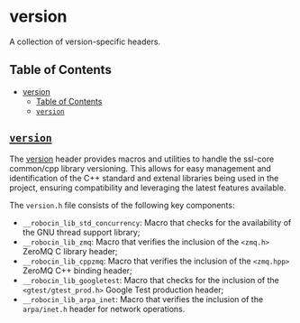 # version

A collection of version-specific headers.

## Table of Contents

- [version](#version)
  - [Table of Contents](#table-of-contents)
  - [`version`](#version-1)

## [`version`](version.h)

The [version](version.h) header provides macros and utilities to handle the ssl-core common/cpp library versioning. This allows for easy management and identification of the C++ standard and extenal libraries being used in the project, ensuring compatibility and leveraging the latest features available.

The `version.h` file consists of the following key components:
- `__robocin_lib_std_concurrency`: Macro that checks for the availability of the GNU thread support library;
- `__robocin_lib_zmq`: Macro that verifies the inclusion of the `<zmq.h>` ZeroMQ C library header;
- `__robocin_lib_cppzmq`: Macro that verifies the inclusion of the `<zmq.hpp>` ZeroMQ C++ binding header;
- `__robocin_lib_googletest`: Macro that checks for the inclusion of the `<gtest/gtest_prod.h>` Google Test production header;
- `__robocin_lib_arpa_inet`: Macro that verifies the inclusion of the `arpa/inet.h` header for network operations.
